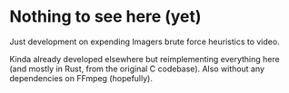 # Nothing to see here (yet)
Just development on expending Imagers brute force heuristics to video.

Kinda already developed elsewhere but reimplementing everything here (and mostly in Rust, from the original C codebase). Also without any dependencies on FFmpeg (hopefully).